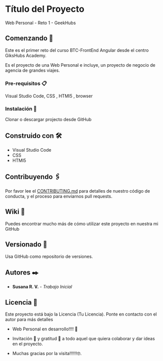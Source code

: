 # Título del Proyecto

Web Personal - Reto 1 - GeekHubs

## Comenzando 🚀
Este es el primer reto del curso BTC-FrontEnd Angular desde el centro GiksHubs Academy.

Es el proyecto de una Web Personal e incluye, un proyecto de negocio de agencia de grandes viajes.


### Pre-requisitos 📋
Visual Studio Code, CSS , HTMl5 , browser


### Instalación 🔧
Clonar o descargar projecto desde GitHub


## Construido con 🛠️
* Visual Studio Code 
* CSS 
* HTMl5 

## Contribuyendo 🖇️
Por favor lee el [CONTRIBUTING.md](https://gist.github.com/susana/xxxxxx) para detalles de nuestro código de conducta, y el proceso para enviarnos pull requests.

## Wiki 📖
Puedes encontrar mucho más de cómo utilizar este proyecto en nuestra mi GitHub

## Versionado 📌
Usa GitHub como repositorio de versiones.

## Autores ✒️
* **Susana R. V.** - *Trabajo Inicial*
 

## Licencia 📄
Este proyecto está bajo la Licencia (Tu Licencia). Ponte en contacto con el autor para más detalles


* Web Personal en desarrollo!!!! 📢 
* Invitación 🍺 y gratitud 🎁 a todo aquel que quiera colaborar y dar ideas en el proyecto. 

* Muchas gracias por la visita!!!!!!🤓. 

